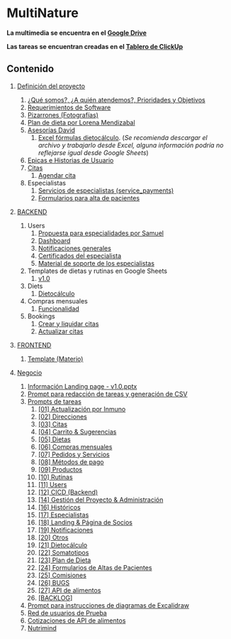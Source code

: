 # MultiNature

**La multimedia se encuentra en el [Google Drive](https://drive.google.com/drive/folders/1cwJvfCM1wVJkn_u9QfFUjZUTU_ccIsdU?hl=es)**

**Las tareas se encuentran creadas en el [Tablero de ClickUp](https://app.clickup.com/9011834369/v/o/5-90115276863-28?pr=90113420950)**

## Contenido

1. [Definición del proyecto](1.%20Definicion%20del%20proyecto/README.md)

   1. [¿Qué somos?, ¿A quién atendemos?, Prioridades y Objetivos](./1.%20Definicion%20del%20proyecto/nosotros/nosotros.md)
   2. [Requerimientos de Software](https://docs.google.com/document/d/1RmOMpKeZ9XW2bLhkbv60YhoURoQoVh6NG7p35GC2HfY/edit?tab=t.0#heading=h.ch0ua7wmgt2e)
   3. [Pizarrones (Fotografías)](https://drive.google.com/drive/folders/1xzSU2FvYMJ0FUUQ61IK06SSVKvtlDxv4?hl=es)
   4. [Plan de dieta por Lorena Mendizabal](https://drive.google.com/drive/folders/1xo10DQko5NIA4IcDTyH213Qk4CWEk86f?hl=es)
   5. [Asesorías David](https://drive.google.com/drive/folders/1XLMn-3zAtnoJp-h9YuRxb90oBlFK3Xw3?hl=es)
      1. [Excel fórmulas dietocálculo](https://docs.google.com/spreadsheets/d/1s78fjfSze-kaOj6Tkxzc-PolM9R1wRvm/edit?gid=622333526#gid=622333526).
         (_Se recomienda descargar el archivo y trabajarlo desde Excel, alguna información podría no reflejarse igual desde Google Sheets_)
   6. [Epicas e Historias de Usuario](./1.%20Definicion%20del%20proyecto/epics&UserStories.png)
   7. [Citas](./1.%20Definicion%20del%20proyecto/citas.md)
      1. [Agendar cita](./1.%20Definicion%20del%20proyecto/agendarCita.png)
   8. Especialistas
      1. [Servicios de especialistas (service_payments)](./1.%20Definicion%20del%20proyecto/servicios.png)
      2. [Formularios para alta de pacientes](./1.%20Definicion%20del%20proyecto/formulariosAltaPacientes.md)

2. [BACKEND](./2.%20BACKEND/README.md)

   1. Users
      1. [Propuesta para especialidades por Samuel](2.%20BACKEND/2.1.%20Users/propuestaParaEspecialidadesPorSamuel.md)
      2. [Dashboard](./2.%20BACKEND/2.1.%20Users/dashboard.md)
      3. [Notificaciones generales](./2.%20BACKEND/2.1.%20Users/sendNotifications.md)
      4. [Certificados del especialista](./2.%20BACKEND/2.1.%20Users/certificates.md)
      5. [Material de soporte de los especialistas](./2.%20BACKEND/2.1.%20Users/supportMaterial.md)
   2. Templates de dietas y rutinas en Google Sheets
      1. [v1.0](https://drive.google.com/drive/folders/1k8ewAPPuL3iLdtA_D-K657mLd6s_fZ8F?hl=es)
   3. Diets
      1. [Dietocálculo](./2.%20BACKEND/2.2.%20Diets/dietCalculation.md)
   4. Compras mensuales
      1. [Funcionalidad](./2.%20BACKEND/2.3.ComprasMensuales/funcionalidadCompraMensual.md)
   5. Bookings
      1. [Crear y liquidar citas](./2.%20BACKEND/2.4%20Bookings/create.md)
      1. [Actualizar citas](./2.%20BACKEND/2.4%20Bookings/update.md)

3. [FRONTEND](./3.%20FRONTEND/README.md)

   1. [Template (Materio)](https://drive.google.com/drive/folders/1s18xBtu_Lr_UXC78rAHNnpBERNfTjTBR)

4. [Negocio](./4.%20Negocio/README.md)
   1. [Información Landing page - v1.0.pptx](https://docs.google.com/presentation/d/1RVrquVY3e3JVPRQHY2QF3gE5zH37i3OD/edit?usp=drive_web&ouid=115463368008145921571&rtpof=true)
   2. [Prompt para redacción de tareas y generación de CSV](./4.%20Negocio/promptRedaccionDeTareas.md)
   3. [Prompts de tareas](./4.%20Negocio/promptsDeTareas/)
      1. [[01] Actualización por Inmuno](./4.%20Negocio/promptsDeTareas/[01]ActualizacionPorInmuno.md)
      2. [[02] Direcciones](./4.%20Negocio/promptsDeTareas/[02]Direcciones.md)
      3. [[03] Citas](./4.%20Negocio/promptsDeTareas/[03]Citas.md)
      4. [[04] Carrito & Sugerencias](./4.%20Negocio/promptsDeTareas/[04]Carrito&Sugerencias.md)
      5. [[05] Dietas](./4.%20Negocio/promptsDeTareas/[05]Dietas.md)
      6. [[06] Compras mensuales](./4.%20Negocio/promptsDeTareas/[06]ComprasMensuales.md)
      7. [[07] Pedidos y Servicios](./4.%20Negocio/promptsDeTareas/[07]Pedidos&Servicios.md)
      8. [[08] Métodos de pago](./4.%20Negocio/promptsDeTareas/[08]MetodosDePago.md)
      9. [[09] Productos](./4.%20Negocio/promptsDeTareas/[09]Productos.md)
      10. [[10] Rutinas](./4.%20Negocio/promptsDeTareas/[10]Rutinas.md)
      11. [[11] Users](./4.%20Negocio/promptsDeTareas/[11]Users.md)
      12. [[12] CICD (Backend)](./4.%20Negocio/promptsDeTareas/[12]CICD.md)
      13. [[14] Gestión del Proyecto & Administración](./4.%20Negocio/promptsDeTareas/[14]GestionDelProyecto&Administracion.md)
      14. [[16] Históricos](./4.%20Negocio/promptsDeTareas/[16]Historicos.md)
      15. [[17] Especialistas](./4.%20Negocio/promptsDeTareas/[17]Especialistas.md)
      16. [[18] Landing & Página de Socios](./4.%20Negocio/promptsDeTareas/[18]Landing&PaginaDeSocios.md)
      17. [[19] Notificaciones](./4.%20Negocio/promptsDeTareas/[19]Notificaciones.md)
      18. [[20] Otros](./4.%20Negocio/promptsDeTareas/[20]Otros.md)
      19. [[21] Dietocálculo](./4.%20Negocio/promptsDeTareas/[21]Dietocalculo.md)
      20. [[22] Somatotipos](./4.%20Negocio/promptsDeTareas/[22]Somatotipos.md)
      21. [[23] Plan de Dieta](./4.%20Negocio/promptsDeTareas/[23]PlanDeDieta.md])
      22. [[24] Formularios de Altas de Pacientes](./4.%20Negocio/promptsDeTareas/[24]FormulariosDeAltasDePacientes.md)
      23. [[25] Comisiones](./4.%20Negocio/promptsDeTareas/[25]Comisiones.md)
      24. [[26] BUGS](./4.%20Negocio/promptsDeTareas/[26]BUGS.md)
      25. [[27] API de alimentos](./4.%20Negocio/promptsDeTareas/[27]APIDeAlimentos.md)
      26. [[BACKLOG]](./4.%20Negocio/promptsDeTareas/[BACKLOG].md)
   4. [Prompt para instrucciones de diagramas de Excalidraw](./4.%20Negocio/propmtDiagramasDeExcalidraw.md)
   5. [Red de usuarios de Prueba](./4.%20Negocio/redDeUsuariosDePrueba.png)
   6. [Cotizaciones de API de alimentos](https://docs.google.com/spreadsheets/d/1JeiPtQWeF2uLBE1RfwcXrMesc1mnqNiC7EC6lY87YIg/edit?gid=1883683087#gid=1883683087)
   7. [Nutrimind](https://www.nutrimind.net/page/software_de_nutricion_videos)
